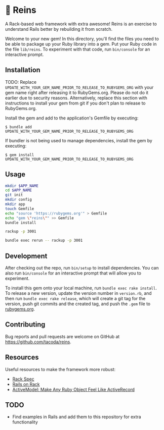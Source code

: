 # 🏇 Reins

A Rack-based web framework with extra awesome! Reins is an exercise to understand Rails better by rebuilding it from scratch.

Welcome to your new gem! In this directory, you'll find the files you need to be able to package up your Ruby library into a gem. Put your Ruby code in the file `lib/reins`. To experiment with that code, run `bin/console` for an interactive prompt.

## Installation

TODO: Replace `UPDATE_WITH_YOUR_GEM_NAME_PRIOR_TO_RELEASE_TO_RUBYGEMS_ORG` with your gem name right after releasing it to RubyGems.org. Please do not do it earlier due to security reasons. Alternatively, replace this section with instructions to install your gem from git if you don't plan to release to RubyGems.org.

Install the gem and add to the application's Gemfile by executing:

    $ bundle add UPDATE_WITH_YOUR_GEM_NAME_PRIOR_TO_RELEASE_TO_RUBYGEMS_ORG

If bundler is not being used to manage dependencies, install the gem by executing:

    $ gem install UPDATE_WITH_YOUR_GEM_NAME_PRIOR_TO_RELEASE_TO_RUBYGEMS_ORG

## Usage

```sh
mkdir $APP_NAME
cd $APP_NAME
git init
mkdir config
mkdir app
touch Gemfile
echo "source 'https://rubygems.org'" > Gemfile
echo "gem \"reins\"" >> Gemfile
bundle install

rackup -p 3001

bundle exec rerun -- rackup -p 3001
```

## Development

After checking out the repo, run `bin/setup` to install dependencies. You can also run `bin/console` for an interactive prompt that will allow you to experiment.

To install this gem onto your local machine, run `bundle exec rake install`. To release a new version, update the version number in `version.rb`, and then run `bundle exec rake release`, which will create a git tag for the version, push git commits and the created tag, and push the `.gem` file to [rubygems.org](https://rubygems.org).

## Contributing

Bug reports and pull requests are welcome on GitHub at https://github.com/tacoda/reins.

## Resources

Useful resources to make the framework more robust:

- [Rack Spec](https://github.com/rack/rack/blob/main/SPEC.rdoc)
- [Rails on Rack](https://guides.rubyonrails.org/rails_on_rack.html)
- [ActiveModel: Make Any Ruby Object Feel Like ActiveRecord](https://yehudakatz.com/2010/01/10/activemodel-make-any-ruby-object-feel-like-activerecord/)

## TODO

- Find examples in Rails and add them to this repository for extra functionality